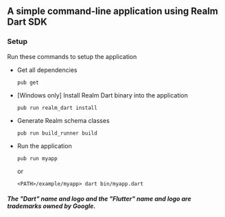 ## A simple command-line application using Realm Dart SDK

### Setup 
Run these commands to setup the application

*  Get all dependencies
    ```
    pub get
    ```
* [Windows only] Install Realm Dart binary into the application
    ```
    pub run realm_dart install
    ```
* Generate Realm schema classes
    ```
    pub run build_runner build
    ``` 
*  Run the application
    ```
    pub run myapp
    ```
    or 
    ```
    <PATH>/example/myapp> dart bin/myapp.dart
    ```

##### The "Dart" name and logo and the "Flutter" name and logo are trademarks owned by Google. 

